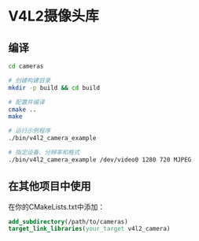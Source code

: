 # V4L2摄像头库

## 编译

```bash
cd cameras

# 创建构建目录
mkdir -p build && cd build

# 配置并编译
cmake ..
make

# 运行示例程序
./bin/v4l2_camera_example

# 指定设备、分辨率和格式
./bin/v4l2_camera_example /dev/video0 1280 720 MJPEG
```

## 在其他项目中使用

在你的CMakeLists.txt中添加：

```cmake
add_subdirectory(/path/to/cameras)
target_link_libraries(your_target v4l2_camera)
```